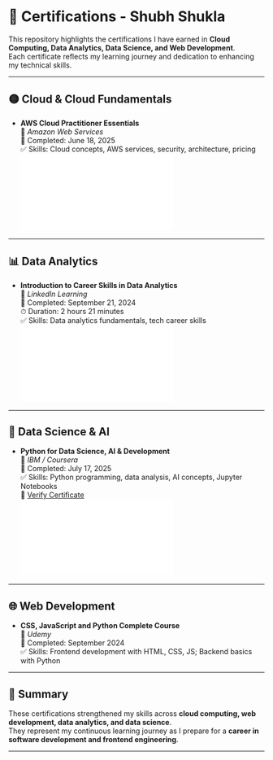 # 📜 Certifications - Shubh Shukla

This repository highlights the certifications I have earned in **Cloud Computing, Data Analytics, Data Science, and Web Development**.  
Each certificate reflects my learning journey and dedication to enhancing my technical skills.

---

## 🟡 Cloud & Cloud Fundamentals

- **AWS Cloud Practitioner Essentials**  
  🏢 *Amazon Web Services*  
  📅 Completed: June 18, 2025  
  ✅ Skills: Cloud concepts, AWS services, security, architecture, pricing  
  ![AWS Certificate](./AWS%20Cloud%20practitioner.pdf)

---

## 📊 Data Analytics

- **Introduction to Career Skills in Data Analytics**  
  🏢 *LinkedIn Learning*  
  📅 Completed: September 21, 2024  
  ⏱ Duration: 2 hours 21 minutes  
  ✅ Skills: Data analytics fundamentals, tech career skills  
  ![Analytics Certificate](./Introduction%20to%20Career%20Skills%20in%20Data%20Analytics.pdf)

---

## 🐍 Data Science & AI

- **Python for Data Science, AI & Development**  
  🏢 *IBM / Coursera*  
  📅 Completed: July 17, 2025  
  ✅ Skills: Python programming, data analysis, AI concepts, Jupyter Notebooks  
  🔗 [Verify Certificate](https://coursera.org/verify/RKBEWE4OO8GG)  
  ![Python Certificate](./Python%20for%20Data%20Science,%20AI%20&%20Development.pdf)

---

## 🌐 Web Development

- **CSS, JavaScript and Python Complete Course**  
  🏢 *Udemy*  
  📅 Completed: September 2024  
  ✅ Skills: Frontend development with HTML, CSS, JS; Backend basics with Python  

---

## 📝 Summary

These certifications strengthened my skills across **cloud computing, web development, data analytics, and data science**.  
They represent my continuous learning journey as I prepare for a **career in software development and frontend engineering**.  

---
